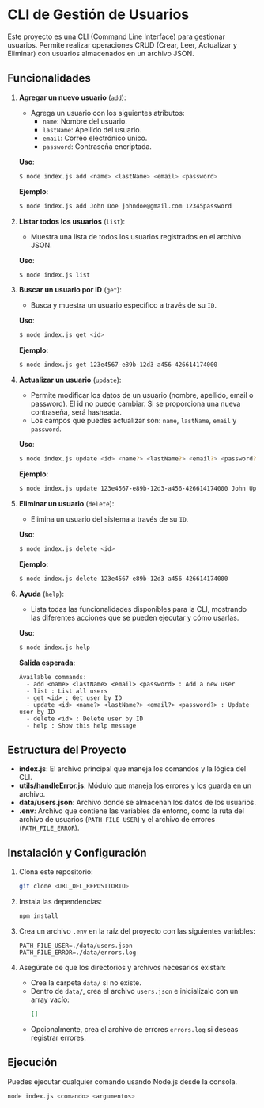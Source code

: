 # CLI de Gestión de Usuarios

Este proyecto es una CLI (Command Line Interface) para gestionar usuarios. Permite realizar operaciones CRUD (Crear, Leer, Actualizar y Eliminar) con usuarios almacenados en un archivo JSON.

## Funcionalidades

1. **Agregar un nuevo usuario** (`add`):

   - Agrega un usuario con los siguientes atributos:
     - `name`: Nombre del usuario.
     - `lastName`: Apellido del usuario.
     - `email`: Correo electrónico único.
     - `password`: Contraseña encriptada.

   **Uso**:

   ```bash
   $ node index.js add <name> <lastName> <email> <password>
   ```

   **Ejemplo**:

   ```bash
   $ node index.js add John Doe johndoe@gmail.com 12345password
   ```

2. **Listar todos los usuarios** (`list`):

   - Muestra una lista de todos los usuarios registrados en el archivo JSON.

   **Uso**:

   ```bash
   $ node index.js list
   ```

3. **Buscar un usuario por ID** (`get`):

   - Busca y muestra un usuario específico a través de su `ID`.

   **Uso**:

   ```bash
   $ node index.js get <id>
   ```

   **Ejemplo**:

   ```bash
   $ node index.js get 123e4567-e89b-12d3-a456-426614174000
   ```

4. **Actualizar un usuario** (`update`):

   - Permite modificar los datos de un usuario (nombre, apellido, email o password). El id no puede cambiar. Si se proporciona una nueva contraseña, será hasheada.
   - Los campos que puedes actualizar son: `name`, `lastName`, `email` y `password`.

   **Uso**:

   ```bash
   $ node index.js update <id> <name?> <lastName?> <email?> <password?>
   ```

   **Ejemplo**:

   ```bash
   $ node index.js update 123e4567-e89b-12d3-a456-426614174000 John UpdatedDoe johndoe@gmail.com newpassword
   ```

5. **Eliminar un usuario** (`delete`):

   - Elimina un usuario del sistema a través de su `ID`.

   **Uso**:

   ```bash
   $ node index.js delete <id>
   ```

   **Ejemplo**:

   ```bash
   $ node index.js delete 123e4567-e89b-12d3-a456-426614174000
   ```

6. **Ayuda** (`help`):

   - Lista todas las funcionalidades disponibles para la CLI, mostrando las diferentes acciones que se pueden ejecutar y cómo usarlas.

   **Uso**:

   ```bash
   $ node index.js help
   ```

   **Salida esperada**:

   ```
   Available commands:
     - add <name> <lastName> <email> <password> : Add a new user
     - list : List all users
     - get <id> : Get user by ID
     - update <id> <name?> <lastName?> <email?> <password?> : Update user by ID
     - delete <id> : Delete user by ID
     - help : Show this help message
   ```

## Estructura del Proyecto

- **index.js**: El archivo principal que maneja los comandos y la lógica del CLI.
- **utils/handleError.js**: Módulo que maneja los errores y los guarda en un archivo.
- **data/users.json**: Archivo donde se almacenan los datos de los usuarios.
- **.env**: Archivo que contiene las variables de entorno, como la ruta del archivo de usuarios (`PATH_FILE_USER`) y el archivo de errores (`PATH_FILE_ERROR`).

## Instalación y Configuración

1. Clona este repositorio:
   ```bash
   git clone <URL_DEL_REPOSITORIO>
   ```
2. Instala las dependencias:

   ```bash
   npm install
   ```

3. Crea un archivo `.env` en la raíz del proyecto con las siguientes variables:

   ```env
   PATH_FILE_USER=./data/users.json
   PATH_FILE_ERROR=./data/errors.log
   ```

4. Asegúrate de que los directorios y archivos necesarios existan:
   - Crea la carpeta `data/` si no existe.
   - Dentro de `data/`, crea el archivo `users.json` e inicialízalo con un array vacío:
     ```json
     []
     ```
   - Opcionalmente, crea el archivo de errores `errors.log` si deseas registrar errores.

## Ejecución

Puedes ejecutar cualquier comando usando Node.js desde la consola.

```bash
node index.js <comando> <argumentos>
```
